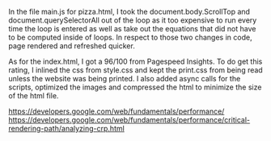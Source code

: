 In the file main.js for pizza.html, I took the document.body.ScrollTop and document.querySelectorAll out of the loop as it too expensive to run every time the loop is entered as well as take out the equations that did not have to be computed inside of loops.  In respect to those two changes in code, page rendered and refreshed quicker.

As for the index.html, I got a 96/100 from Pagespeed Insights.
To do get this rating, I inlined the css from style.css and kept the print.css from being read unless the website was being printed.  I also added async calls for the scripts, optimized the images and compressed the html to minimize the size of the html file.


https://developers.google.com/web/fundamentals/performance/
https://developers.google.com/web/fundamentals/performance/critical-rendering-path/analyzing-crp.html 